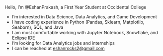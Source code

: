 Hello, I’m @EshanPrakash, a First Year Student at Occidental College
- I’m interested in Data Science, Data Analytics, and Game Development
- I have coding experience in Python (Pandas, Sklearn, Matplotlib, Seaborn), SQL, and Java
- I am most comfortable working with Jupyter Notebook, Snowflake, and Eclipse IDE
- I’m looking for Data Analytics jobs and internships
- I can be reached at eshanrocks2@gmail.com

<!---
EshanPrakash/EshanPrakash is a ✨ special ✨ repository because its `README.md` (this file) appears on your GitHub profile.
You can click the Preview link to take a look at your changes.
--->
